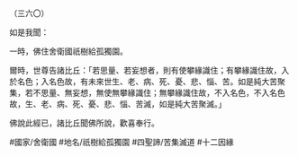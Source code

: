（三六〇）

如是我聞：

一時，佛住舍衛國祇樹給孤獨園。

爾時，世尊告諸比丘：「若思量、若妄想者，則有使攀緣識住；有攀緣識住故，入於名色；入名色故，有未來世生、老、病、死、憂、悲、惱、苦。如是純大苦聚集，若不思量、無妄想，無使無攀緣識住；無攀緣識住故，不入名色，不入名色故，生、老、病、死、憂、悲、惱、苦滅，如是純大苦聚滅。」

佛說此經已，諸比丘聞佛所說，歡喜奉行。

#國家/舍衛國
#地名/祇樹給孤獨園
#四聖諦/苦集滅道
#十二因緣
